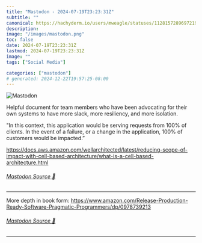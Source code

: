 ```yaml
---
title: "Mastodon - 2024-07-19T23:23:31Z"
subtitle: ""
canonical: https://hachyderm.io/users/mweagle/statuses/112815728969721900
description:
image: "/images/mastodon.png"
toc: false
date: 2024-07-19T23:23:31Z
lastmod: 2024-07-19T23:23:31Z
image: ""
tags: ["Social Media"]

categories: ["mastodon"]
# generated: 2024-12-22T19:57:25-08:00
---
```

![Mastodon](/images/mastodon.png)

<p>Helpful document for team members who have been advocating for their own systems to have more slack, more resiliency, and more isolation.</p><p>&quot;In this context, this application would be serving requests from 100% of clients. In the event of a failure, or a change in the application, 100% of customers would be impacted.”</p><p><a href="https://docs.aws.amazon.com/wellarchitected/latest/reducing-scope-of-impact-with-cell-based-architecture/what-is-a-cell-based-architecture.html" target="_blank" rel="nofollow noopener noreferrer" translate="no"><span class="invisible">https://</span><span class="ellipsis">docs.aws.amazon.com/wellarchit</span><span class="invisible">ected/latest/reducing-scope-of-impact-with-cell-based-architecture/what-is-a-cell-based-architecture.html</span></a></p>


###### [Mastodon Source 🐘](https://hachyderm.io/@mweagle/112815728969721900)

___

<p>More depth in book form: <a href="https://www.amazon.com/Release-Production-Ready-Software-Pragmatic-Programmers/dp/0978739213" target="_blank" rel="nofollow noopener noreferrer" translate="no"><span class="invisible">https://www.</span><span class="ellipsis">amazon.com/Release-Production-</span><span class="invisible">Ready-Software-Pragmatic-Programmers/dp/0978739213</span></a></p>


###### [Mastodon Source 🐘](https://hachyderm.io/@mweagle/112815734072692568)

___
